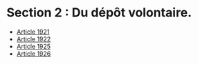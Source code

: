 # Section 2 : Du dépôt volontaire.

- [Article 1921](article-1921.md)
- [Article 1922](article-1922.md)
- [Article 1925](article-1925.md)
- [Article 1926](article-1926.md)
